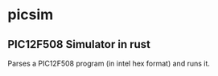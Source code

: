 # picsim
## PIC12F508 Simulator in rust

Parses a PIC12F508 program (in intel hex format) and runs it.
